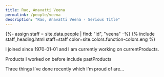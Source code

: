 ```yaml
---
title: Rao, Anavatti Veena
permalink: /people/veena
description: "Rao, Anavatti Veena - Serious Title"
---
```


{%- assign staff = site.data.people | find: "id", "veena" -%}
{% include staff_heading.html staff=staff color=site.colors.function-colors.eng %}

<p>I joined since 1970-01-01 and I am currently working on currentProducts.</p>

<p>Products I worked on before include pastProducts</p>

<p>Three things I've done recently which I'm proud of are...</p>

